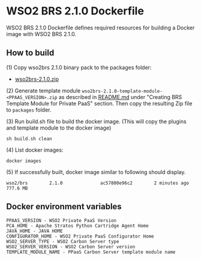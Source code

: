 # WSO2 BRS 2.1.0 Dockerfile

WSO2 BRS 2.1.0 Dockerfile defines required resources for building a Docker image with WSO2 BRS 2.1.0.

## How to build

(1) Copy wso2brs 2.1.0 binary pack to the packages folder:

* [wso2brs-2.1.0.zip](http://wso2.com/products/business-rules-server/)

(2) Generate template module `wso2brs-2.1.0-template-module-<PPAAS_VERSION>.zip` as described in [README.md](https://github.com/wso2/private-paas-cartridges/blob/master/wso2brs/2.1.0/template-module/README.md) under "Creating BRS Template Module for Private PaaS" section. Then copy the resulting Zip file to `packages` folder.


(3) Run build.sh file to build the docker image. (This will copy the plugins and template module to the docker image)
```
sh build.sh clean
```

(4) List docker images:
```
docker images
```
(5) If successfully built, docker image similar to following should display.
```
wso2/brs        2.1.0              ac57800e96c2        2 minutes ago         777.6 MB
```
## Docker environment variables
```
PPAAS_VERSION - WSO2 Private PaaS Version
PCA_HOME - Apache Stratos Python Cartridge Agent Home
JAVA_HOME - JAVA HOME
CONFIGURATOR_HOME - WSO2 Private PaaS Configurator Home
WSO2_SERVER_TYPE - WSO2 Carbon Server type
WSO2_SERVER_VERSION - WSO2 Carbon Server version
TEMPLATE_MODULE_NAME - PPaaS Carbon Server template module name
```